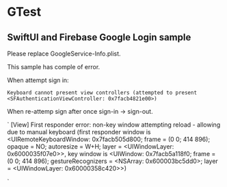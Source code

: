 # GTest

## SwiftUI and Firebase Google Login sample

Please replace GoogleService-Info.plist.

This sample has comple of error.


When attempt sign in: <br>

`
  Keyboard cannot present view controllers (attempted to present <SFAuthenticationViewController: 0x7facb4821e00>)
`

When re-attemp sign after once sign-in -> sign-out.

`
[View] First responder error: non-key window attempting reload - allowing due to manual keyboard (first responder window is <UIRemoteKeyboardWindow: 0x7facb505d800; frame = (0 0; 414 896); opaque = NO; autoresize = W+H; layer = <UIWindowLayer: 0x6000035f07e0>>, key window is <UIWindow: 0x7facb5a118f0; frame = (0 0; 414 896); gestureRecognizers = <NSArray: 0x600003bc5dd0>; layer = <UIWindowLayer: 0x60000358c420>>)

`
